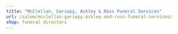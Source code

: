 ```yaml
---
title: "McClellan, Gariepy, Ackley & Ross Funeral Services"
url: /salem/mcclellan-gariepy-ackley-and-ross-funeral-services/
shop: funeral directors
---
```

